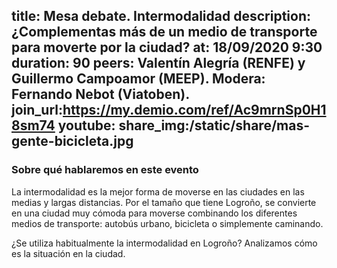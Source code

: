 title: Mesa debate. Intermodalidad
description:¿Complementas más de un medio de transporte para moverte por la ciudad?
at: 18/09/2020 9:30
duration: 90
peers: Valentín Alegría (RENFE) y Guillermo Campoamor (MEEP). Modera: Fernando Nebot (Viatoben).
join_url:https://my.demio.com/ref/Ac9mrnSp0H18sm74
youtube:
share_img:/static/share/mas-gente-bicicleta.jpg
----
### Sobre qué hablaremos en este evento

La intermodalidad es la mejor forma de moverse en las ciudades en las medias y largas distancias. Por el tamaño que tiene Logroño, se convierte en una ciudad muy cómoda para moverse combinando los diferentes medios de transporte: autobús urbano, bicicleta o simplemente caminando.

¿Se utiliza habitualmente la intermodalidad en Logroño? Analizamos cómo es la situación en la ciudad.
